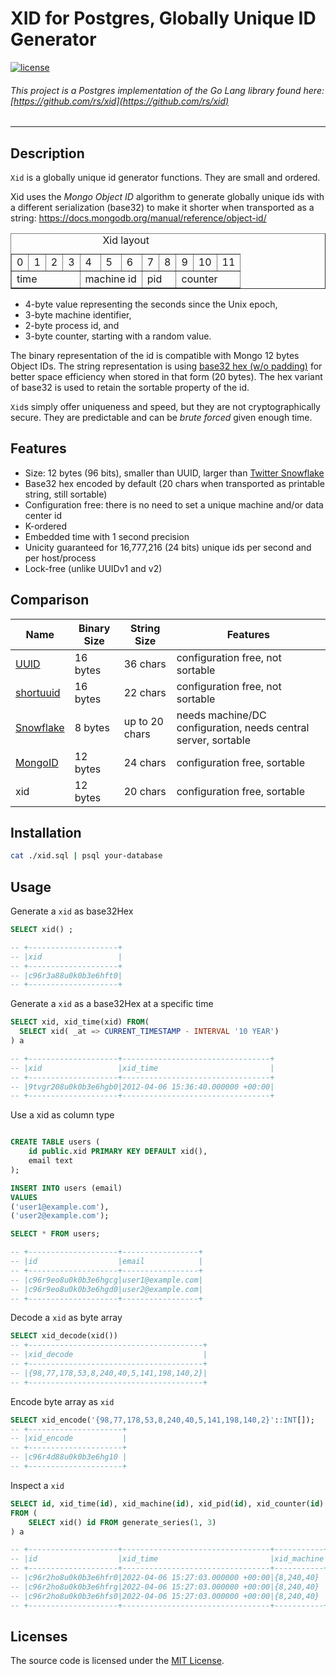 # XID for Postgres, Globally Unique ID Generator

[![license](http://img.shields.io/badge/license-MIT-red.svg?style=flat)](https://raw.githubusercontent.com/modfin/pg-xid/master/LICENSE)


###### This project is a Postgres implementation of the Go Lang library found here: [https://github.com/rs/xid](https://github.com/rs/xid)

---

## Description

`Xid` is a globally unique id generator functions. They are small and ordered.

Xid uses the *Mongo Object ID* algorithm to generate globally unique ids with a different serialization (base32) to make it shorter when transported as a string:
https://docs.mongodb.org/manual/reference/object-id/

<table border="1">
<caption>Xid layout</caption>
<tr>
<td>0</td><td>1</td><td>2</td><td>3</td><td>4</td><td>5</td><td>6</td><td>7</td><td>8</td><td>9</td><td>10</td><td>11</td>
</tr>
<tr>
<td colspan="4">time</td><td colspan="3">machine id</td><td colspan="2">pid</td><td colspan="3">counter</td>
</tr>
</table>

- 4-byte value representing the seconds since the Unix epoch,
- 3-byte machine identifier,
- 2-byte process id, and
- 3-byte counter, starting with a random value.

The binary representation of the id is compatible with Mongo 12 bytes Object IDs.
The string representation is using [base32 hex (w/o padding)](https://tools.ietf.org/html/rfc4648#page-10) for better space efficiency when stored in that form (20 bytes). The hex variant of base32 is used to retain the
sortable property of the id.

`Xid`s simply offer uniqueness and speed, but they are not cryptographically secure. They are predictable and can be *brute forced* given enough time.

## Features
- Size: 12 bytes (96 bits), smaller than UUID, larger than [Twitter Snowflake](https://blog.twitter.com/2010/announcing-snowflake)
- Base32 hex encoded by default (20 chars when transported as printable string, still sortable)
- Configuration free: there is no need to set a unique machine and/or data center id
- K-ordered
- Embedded time with 1 second precision
- Unicity guaranteed for 16,777,216 (24 bits) unique ids per second and per host/process
- Lock-free (unlike UUIDv1 and v2)

## Comparison

| Name        | Binary Size | String Size    | Features
|-------------|-------------|----------------|----------------
| [UUID]      | 16 bytes    | 36 chars       | configuration free, not sortable
| [shortuuid] | 16 bytes    | 22 chars       | configuration free, not sortable
| [Snowflake] | 8 bytes     | up to 20 chars | needs machine/DC configuration, needs central server, sortable
| [MongoID]   | 12 bytes    | 24 chars       | configuration free, sortable
| xid         | 12 bytes    | 20 chars       | configuration free, sortable

[UUID]: https://en.wikipedia.org/wiki/Universally_unique_identifier
[shortuuid]: https://github.com/stochastic-technologies/shortuuid
[Snowflake]: https://blog.twitter.com/2010/announcing-snowflake
[MongoID]: https://docs.mongodb.org/manual/reference/object-id/

## Installation

```bash
cat ./xid.sql | psql your-database
```

## Usage
Generate a `xid` as base32Hex
```sql
SELECT xid() ;

-- +--------------------+
-- |xid                 |
-- +--------------------+
-- |c96r3a88u0k0b3e6hft0|
-- +--------------------+
```

Generate a `xid` as a base32Hex at a specific time
```sql
SELECT xid, xid_time(xid) FROM(
  SELECT xid( _at => CURRENT_TIMESTAMP - INTERVAL '10 YEAR')
) a

-- +--------------------+---------------------------------+
-- |xid                 |xid_time                         |
-- +--------------------+---------------------------------+
-- |9tvgr208u0k0b3e6hgb0|2012-04-06 15:36:40.000000 +00:00|
-- +--------------------+---------------------------------+

```


Use a xid as column type

```sql

CREATE TABLE users (
    id public.xid PRIMARY KEY DEFAULT xid(),
    email text
);

INSERT INTO users (email)
VALUES
('user1@example.com'),
('user2@example.com');

SELECT * FROM users;

-- +--------------------+-----------------+
-- |id                  |email            |
-- +--------------------+-----------------+
-- |c96r9eo8u0k0b3e6hgcg|user1@example.com|
-- |c96r9eo8u0k0b3e6hgd0|user2@example.com|
-- +--------------------+-----------------+


```

Decode a `xid` as byte array 
```sql
SELECT xid_decode(xid())
-- +---------------------------------------+
-- |xid_decode                             |
-- +---------------------------------------+
-- |{98,77,178,53,8,240,40,5,141,198,140,2}|
-- +---------------------------------------+

```

Encode byte array as `xid`
```sql
SELECT xid_encode('{98,77,178,53,8,240,40,5,141,198,140,2}'::INT[]);
-- +---------------------+
-- |xid_encode           |
-- +---------------------+
-- |c96r4d88u0k0b3e6hg10 |
-- +---------------------+


```


Inspect a `xid`
```sql
SELECT id, xid_time(id), xid_machine(id), xid_pid(id), xid_counter(id) 
FROM (
    SELECT xid() id FROM generate_series(1, 3)
) a

-- +--------------------+---------------------------------+-----------+-------+-----------+
-- |id                  |xid_time                         |xid_machine|xid_pid|xid_counter|
-- +--------------------+---------------------------------+-----------+-------+-----------+
-- |c96r2ho8u0k0b3e6hfr0|2022-04-06 15:27:03.000000 +00:00|{8,240,40} |1421   |13011958   |
-- |c96r2ho8u0k0b3e6hfrg|2022-04-06 15:27:03.000000 +00:00|{8,240,40} |1421   |13011959   |
-- |c96r2ho8u0k0b3e6hfs0|2022-04-06 15:27:03.000000 +00:00|{8,240,40} |1421   |13011960   |
-- +--------------------+---------------------------------+-----------+-------+-----------+
```

## Licenses
The source code is licensed under the [MIT License](https://github.com/modfin/pg-xid/master/LICENSE).